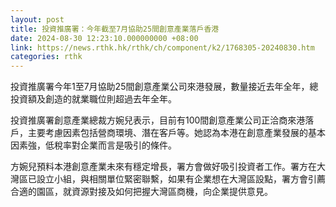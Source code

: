 ```yaml
---
layout: post
title: 投資推廣署：今年截至7月協助25間創意產業落戶香港　
date: 2024-08-30 12:23:10.000000000 +08:00
link: https://news.rthk.hk/rthk/ch/component/k2/1768305-20240830.htm
categories: rthk
---
```


投資推廣署今年1至7月協助25間創意產業公司來港發展，數量接近去年全年，總投資額及創造的就業職位則超過去年全年。

投資推廣署創意產業總裁方婉兒表示，目前有100間創意產業公司正洽商來港落戶，主要考慮因素包括營商環境、潛在客戶等。她認為本港在創意產業發展的基本因素強，低稅率對企業而言是吸引的條件。

方婉兒預料本港創意產業未來有穩定增長，署方會做好吸引投資者工作。署方在大灣區已設立小組，與相關單位緊密聯繫，如果有企業想在大灣區設點，署方會引薦合適的園區，就資源對接及如何把握大灣區商機，向企業提供意見。

